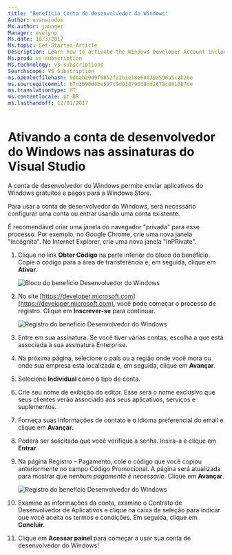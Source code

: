 ```yaml
---
title: "Benefício Conta de desenvolvedor do Windows"
Author: evanwindom
Ms.author: jaunger
Manager: evelynp
Ms.date: 10/3/2017
Ms.topic: Get-Started-Article
Description: Learn how to activate the Windows Developer Account included with your Visual Studio subscription.
Ms.prod: vs-subscription
Ms.technology: vs-subscriptions
Searchscope: VS Subscription
ms.openlocfilehash: 9dbab29d9f5852f22b1e18e68039a596a5c2b26e
ms.sourcegitcommit: b7d3b90d0be597c9d01879338dd2678c881087ce
ms.translationtype: HT
ms.contentlocale: pt-BR
ms.lasthandoff: 12/01/2017
---
```

#  <a name="activating-the-windows-developer-account-in-visual-studio-subscriptions"></a>Ativando a conta de desenvolvedor do Windows nas assinaturas do Visual Studio

A conta de desenvolvedor do Windows permite enviar aplicativos do Windows gratuitos e pagos para a Windows Store.     

Para usar a conta de desenvolvedor do Windows, será necessário configurar uma conta ou entrar usando uma conta existente.

É recomendável criar uma janela do navegador "privada" para esse processo.  Por exemplo, no Google Chrome, crie uma nova janela "incógnita".  No Internet Explorer, crie uma nova janela "InPRivate".

1.  Clique no link **Obter Código** na parte inferior do bloco do benefício.  Copie o código para a área de transferência e, em seguida, clique em **Ativar**. 

    ![Bloco do benefício Desenvolvedor do Windows](_img\vs-windows-dev\vs-windows-dev-tile.png)

2.  No site [https://developer.microsoft.com](https://developer.microsoft.com), você pode começar o processo de registro.  Clique em **Inscrever-se** para continuar. 

    ![Registro do benefício Desenvolvedor do Windows](_img\vs-windows-dev\vs-windows-dev-register1-cropped.png)


3.  Entre em sua assinatura.  Se você tiver várias contas, escolha a que está associada à sua assinatura Enterprise. 
4.  Na próxima página, selecione o país ou a região onde você mora ou onde sua empresa está localizada e, em seguida, clique em **Avançar**. 
5.  Selecione **Individual** como o tipo de conta.  
6.  Crie seu nome de exibição do editor.  Esse será o nome exclusivo que seus clientes verão associado aos seus aplicativos, serviços e suplementos. 
7.  Forneça suas informações de contato e o idioma preferencial do email e clique em **Avançar**.
8.  Poderá ser solicitado que você verifique a senha.  Insira-a e clique em **Entrar**. 
9.  Na página Registro – Pagamento, cole o código que você copiou anteriormente no campo Código Promocional.  A página será atualizada para mostrar que *nenhum pagamento é necessário*.  Clique em **Avançar**.

    ![Registro do benefício Desenvolvedor do Windows](_img\vs-windows-dev\vs-windows-dev-promo-cropped.png)


10. Examine as informações da conta, examine o Contrato de Desenvolvedor de Aplicativos e clique na caixa de seleção para indicar que você aceita os termos e condições.  Em seguida, clique em **Concluir**. 
11. Clique em **Acessar painel** para começar a usar sua conta de desenvolvedor do Windows!